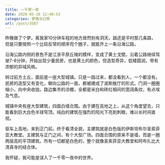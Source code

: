 ```yaml
---
title: 一千零一夜
date: 2020-05-16 12:40:53
categories: 梦境与幻想
url: /post/3587
---
```


昨晚做了个梦。离我家10分钟车程的地方居然别有洞天。路还是平时那几条路，但是只要按照一个比较反常的顺序兜个圈子，就能开上一条沿海公路。

沿海公路内侧的景色不是江浙平原丘陵的模样，变成了黄土戈壁。沿着公路继续驾驶7-8分钟，开始出现少量民房，也是黄土的颜色，但造型奇异，低矮圆润，带有浓郁的异域风格。

转过前方土丘，面前是一座大型城镇。只是一路过来，都没看到人，一个都没有。民房的造型又有变化，朝向公路的一面，都被建成了波斯敞厅的形式。门洞一圈圈缩小，向中央收拢。路边集市的凉棚，全都是米白和砖红相间的宽阔条纹，有点埃及气息。

城镇中央有座大型建筑，四面白墙合围。由于建在高地之上，从这个角度望去，只能看到巨大白色半球穹顶。纯白的建筑在强烈的阳光下亮到刺眼，难以长时间直视。

驱车上高地，来到正门前。终于看清全貌，主建筑就是白色版的伊斯坦布尔圣索菲亚大教堂。主建筑与正门之间，有个大型广场。四面合围的原来不是墙，而是一圈两层高的平顶建筑。所有一切都是白色的，整个就像圣索菲亚大教堂和阿布扎比大清真寺的结合体。

我怀疑，我可能是误入了一千零一夜中的世界。